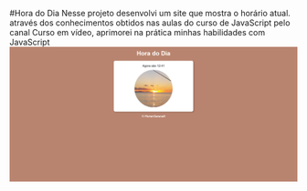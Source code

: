 #Hora do Dia 
  Nesse projeto desenvolvi um site que mostra o horário atual. através dos conhecimentos obtidos nas aulas do curso de JavaScript pelo canal Curso em vídeo, aprimorei na prática minhas habilidades com JavaScript
  ![Foto do Site](https://github.com/RenanSaravalli/Hora-do-dia/blob/main/imagens/imagem-site.png?raw=true)
